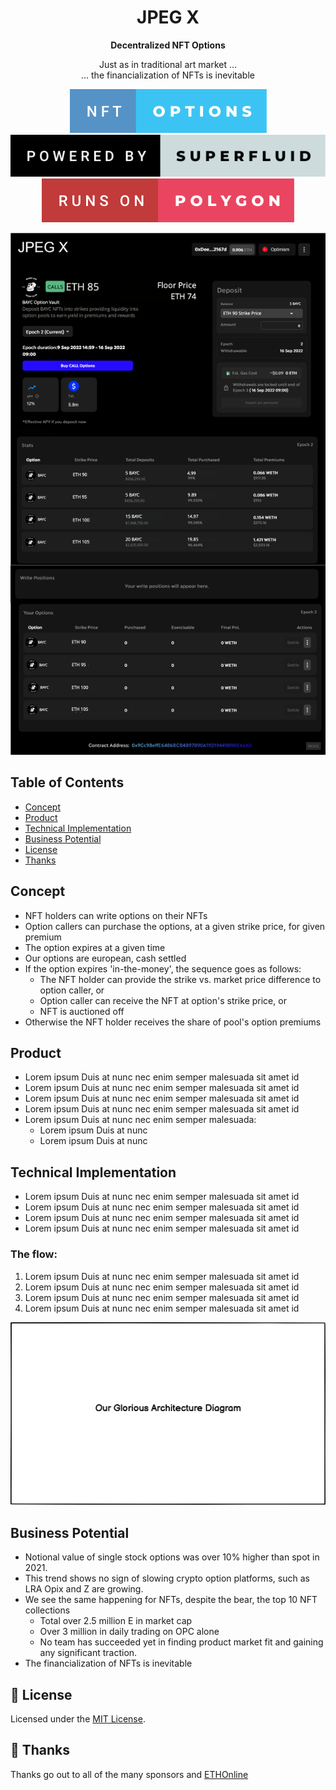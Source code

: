 <h1 align="center">
  JPEG X
</h1>

<p align="center">
  
</p>

<p align="center">
  <strong>
    Decentralized NFT Options
  </strong>
</p>

<p align="center">
  Just as in traditional art market ... <br>... the financialization of NFTs is inevitable
</p>

<p align="center">
  <a>
    <img src="packages/assets/nft-options.svg" alt="NFT Options">
  </a>
  <a>
    <img src="packages/assets/powered-by-superfluid.svg" alt="Powered by Superfluid">
  </a>
  <a>
    <img src="packages/assets/runs-on-polygon.svg" alt="Runs on Polygon">
  </a>
</p>

[<img src="packages/assets/option_management.png" alt="JPEGX">](https://conveyr.xyz/)

<!-- [**👉 Our Glorious Deployment URL 👈**](https://conveyr.xyz/) -->

## Table of Contents

- [Concept](#concept)
- [Product](#product)
- [Technical Implementation](#technical-implementation)
- [Business Potential](#business-potential)
- [License](#license)
- [Thanks](#thanks)

## Concept

- NFT holders can write options on their NFTs
- Option callers can purchase the options, at a given strike price, for given premium
- The option expires at a given time
- Our options are european, cash settled
- If the option expires 'in-the-money', the sequence goes as follows:
  - The NFT holder can provide the strike vs. market price difference to option caller, or
  - Option caller can receive the NFT at option's strike price, or
  - NFT is auctioned off
- Otherwise the NFT holder receives the share of pool's option premiums

## Product

- Lorem ipsum Duis at nunc nec enim semper malesuada sit amet id
- Lorem ipsum Duis at nunc nec enim semper malesuada sit amet id
- Lorem ipsum Duis at nunc nec enim semper malesuada sit amet id
- Lorem ipsum Duis at nunc nec enim semper malesuada sit amet id
- Lorem ipsum Duis at nunc nec enim semper malesuada:
  - Lorem ipsum Duis at nunc
  - Lorem ipsum Duis at nunc

## Technical Implementation

- Lorem ipsum Duis at nunc nec enim semper malesuada sit amet id
- Lorem ipsum Duis at nunc nec enim semper malesuada sit amet id
- Lorem ipsum Duis at nunc nec enim semper malesuada sit amet id
- Lorem ipsum Duis at nunc nec enim semper malesuada sit amet id

### The flow:

1. Lorem ipsum Duis at nunc nec enim semper malesuada sit amet id
2. Lorem ipsum Duis at nunc nec enim semper malesuada sit amet id
3. Lorem ipsum Duis at nunc nec enim semper malesuada sit amet id
4. Lorem ipsum Duis at nunc nec enim semper malesuada sit amet id

<a>
    <img src="packages/assets/technical_picture.png" alt="Technical picture">
  </a>

## Business Potential

- Notional value of single stock options was over 10% higher than spot in 2021.
- This trend shows no sign of slowing crypto option platforms, such as LRA Opix and Z are growing.
- We see the same happening for NFTs, despite the bear, the top 10 NFT collections
  - Total over 2.5 million E in market cap
  - Over 3 million in daily trading on OPC alone
  - No team has succeeded yet in finding product market fit and gaining any significant traction.
- The financialization of NFTs is inevitable

## 🧐 License

Licensed under the [MIT License](./LICENSE).

## 💜 Thanks

Thanks go out to all of the many sponsors and [ETHOnline](https://ethglobal.com/events/ethonline2022/home)

